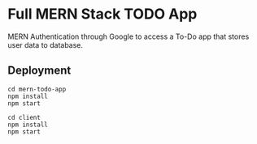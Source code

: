 # Full MERN Stack TODO App

MERN Authentication through Google to access a To-Do app that stores user data to database.


## Deployment

```
cd mern-todo-app
npm install
npm start

cd client
npm install
npm start

```